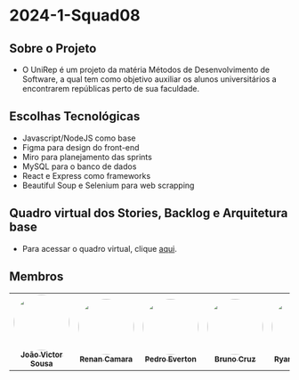 # 2024-1-Squad08

## Sobre o Projeto

- O UniRep é um projeto da matéria Métodos de Desenvolvimento de Software, a qual tem como objetivo auxiliar os alunos universitários a encontrarem repúblicas perto de sua faculdade.

## Escolhas Tecnológicas

- Javascript/NodeJS como base
- Figma para design do front-end
- Miro para planejamento das sprints
- MySQL para o banco de dados
- React e Express como frameworks
- Beautiful Soup e Selenium para web scrapping

## Quadro virtual dos Stories, Backlog e Arquitetura base

- Para acessar o quadro virtual, clique [aqui](https://miro.com/app/board/uXjVKWk1Q-I=/).

## Membros

<table>
  <tr>
    <td align="center"><a href="https://github.com/Discicle"><img style="border-radius: 50%;" src="https://github.com/Discicle.png?size=100" width="100px;" alt=""/><br /><sub><b>João Victor Sousa</b></sub></a><br />
    <td align="center"><a href="https://github.com/Renurin"><img style="border-radius: 50%;" src="https://github.com/Renurin.png?size=100" width="100px;" alt=""/><br /><sub><b>Renan Camara</b></sub></a><b/>
    <td align="center"><a href="https://github.com/pedroeverton217"><img style="border-radius: 50%;" src="https://github.com/pedroeverton217.png?size=100" width="100px;" alt=""/><br /><sub><b>Pedro Everton</b></sub></a<br/>
    <td align="center"><a href="https://github.com/Brunocrzz"><img style="border-radius: 50%;" src="https://github.com/Brunocrzz.png?size=100" width="100px;" alt=""/><br /><sub><b>Bruno Cruz</</sub</a<br/<ahref="Link git" title="Rocketseat"></a></td>
    <td align="center"><a href="https://github.com/RA-Salles"><img style="border-radius: 50%;" src="https://github.com/RA-Salles.png?size=100" width="100px;" alt=""/><br /><sub><b>Ryan Augusto</b></sub></a><br />
  </tr>
</table>

